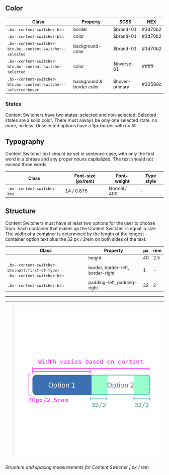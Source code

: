 ## Color

| Class                                                          | Property                  | SCSS           | HEX      |
|----------------------------------------------------------------|---------------------------|----------------|----------|
|`.bx--content-switcher-btn`                                     | border                    | $brand-01      | #3d70b2  |
|`.bx--content-switcher-btn`                                     | color                     | $brand-01      | #3d70b2  |
|`.bx--content-switcher-btn.bx--content-switcher--selected`      | background-color          | $brand-01      | #3d70b2  |
|`.bx--content-switcher-btn.bx--content-switcher--selected`      | color                     | $inverse-01    | #ffffff  |
|`.bx--content-switcher-btn.bx--content-switcher--selected:hover`| background & border color | $hover-primary | #30588c  |


### States

Content Switchers have two states: selected and non-selected. Selected states are a solid color. There must always be only one selected state, no more, no less. Unselected options have a 1px border with no fill.


## Typography

Content Switcher text should be set in sentence case, with only the first word in a phrase and any proper nouns capitalized. The text should not exceed three words.

| Class                        | Font-size (px/rem)| Font-weight  | Type style |
|------------------------------|-------------------|--------------|------------|
| `.bx--content-switcher-btn`  | 14 / 0.875        | Normal / 400 | -          |

## Structure

Content Switchers must have at least two options for the user to choose from. Each container that makes up the Content Switcher is equal in size. The width of a container is determined by the length of the longest container option text plus the 32 px / 2rem on both sides of the text.

|Class                                                                              | Property                          | px | rem |
|-----------------------------------------------------------------------------------|-----------------------------------|----|-----|
|                                                                                   |height                             | 40 | 2.5 |
|`.bx--content-switcher-btn:not(:first-of-type)` </br> `.bx--content-switcher-btn`  |border, border-left, border-right  | 1  | -   |
|`.bx--content-switcher-btn`                                                        |padding-left, padding-right        | 32 | 2   |

---
***
> 
![Content switcher structure and spacing measurements](images/content-switcher-style-1.png)

_Structure and spacing measurements for Content Switcher | px / rem_
